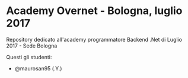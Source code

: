 # Academy Overnet - Bologna, luglio 2017
Repository dedicato all'academy programmatore Backend .Net di Luglio 2017 - Sede Bologna

Questi gli studenti:

- @maurosan95 (.Y.)
